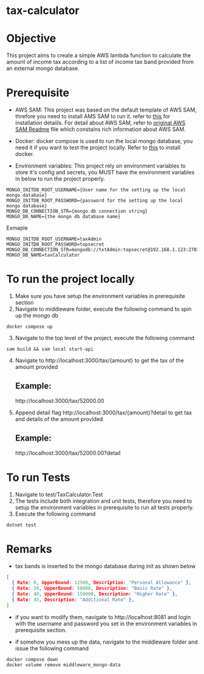 # tax-calculator

# Objective
This project aims to create a simple AWS lambda function to calculate the amount of income tax according to a list of income tax band provided from an external mongo database.

# Prerequisite
- AWS SAM: This project was based on the default template of AWS SAM, threfore you need to install AMS SAM to run it. refer to [this](https://docs.aws.amazon.com/serverless-application-model/latest/developerguide/serverless-sam-cli-install.html) for installation detaiils. For detail about AWS SAM, refer to [original AWS SAM Readme](/README.SAM.md) file which constains rich information about AWS SAM.

- Docker: docker compose is used to run the local mongo database, you need it if you want to test the project locally. Refer to [this](https://docs.docker.com/get-docker/) to install docker.

- Environment variables: This project rely on environment variables to store it's config and secrets, you MUST have 
the environment variables in below to run the project properly.

```
MONGO_INITDB_ROOT_USERNAME={User name for the setting up the local mongo database}
MONGO_INITDB_ROOT_PASSWORD={password for the setting up the local mongo database}
MONGO_DB_CONNECTION_STR={mongo db connection string}
MONGO_DB_NAME={the mongo db database name}
```

Exmaple
```š
MONGO_INITDB_ROOT_USERNAME=taxAdmin
MONGO_INITDB_ROOT_PASSWORD=topsecret
MONGO_DB_CONNECTION_STR=mongodb://txtAdmin:topsecret@192.168.1.123:27017/taxCalculator
MONGO_DB_NAME=taxCalculator
```
# To run the project locally

1. Make sure you have setup the environment variables in prerequisite section
2. Navigate to middleware folder, execute the following command to spin up the mongo db
```console
docker compose up
```
3. Navigate to the top level of the project, execute the following command
```console
sam build && sam local start-api
```
4. Navigate to http://localhost:3000/tax/{amount} to get the tax of the amount provided
   ## Example: 
   http://localhost:3000/tax/52000.00

5. Append detail flag http://localhost:3000/tax/{amount}?detail to get tax and details of the amount provided
   ## Example: 
   http://localhost:3000/tax/52000.00?detail

# To run Tests

1. Navigate to test/TaxCalculator.Test 
2. The tests include both integration and unit tests, therefore you need to setup the environment variables in prerequisite to run all tests properly.
2. Execute the following command
```console
dotnet test
```

# Remarks

- tax bands is inserted to the mongo database during init as shown below
```Json
[
  { Rate: 0, UpperBound: 12500, Description: "Personal Allowance" },
  { Rate: 20, UpperBound: 50000, Description: "Basic Rate" },
  { Rate: 40, UpperBound: 150000, Description: "Higher Rate" },
  { Rate: 45, Description: "Additional Rate" },
]
```
- if you want to modify them, navigate to http://localhost:8081 and login with the username and password you set in the environment variables in prerequisite section.

- if somehow you mess up the data, navigate to the middleware folder and issue the following command
```shell
docker compose down
docker volume remove middleware_mongo-data
```

